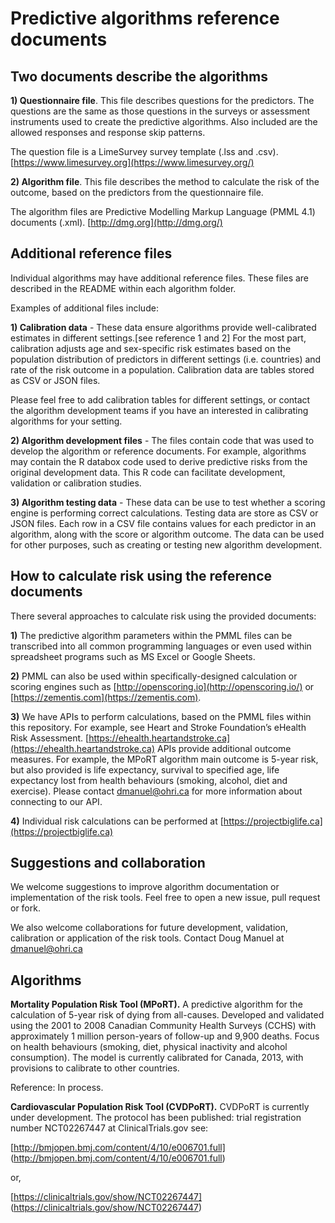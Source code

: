 # Predictive algorithms reference documents

## Two documents describe the algorithms

**1) Questionnaire file**. This file describes questions for the predictors. The questions are the same as those questions in the surveys  or assessment instruments used to create the predictive algorithms. Also included are the allowed responses and response skip patterns.

The question file is a LimeSurvey survey template (.lss and .csv).  [https://www.limesurvey.org](https://www.limesurvey.org/)

**2) Algorithm file**. This file describes the method to calculate the risk of the outcome, based on the predictors from the questionnaire file.

The algorithm files are Predictive Modelling Markup Language (PMML 4.1) documents (.xml). [http://dmg.org](http://dmg.org/)

## Additional reference files

Individual algorithms may have additional reference files. These files are described in the README within each algorithm folder.

Examples of additional files include:

**1) Calibration data** - These data ensure algorithms provide well-calibrated estimates in different settings.[see reference 1 and 2] For the most part, calibration adjusts age and sex-specific risk estimates based on the population distribution of predictors in different settings (i.e. countries) and rate of the risk outcome in a population. Calibration data are tables stored as CSV or JSON files.

Please feel free to add calibration tables for different settings, or contact the algorithm development teams if you have an interested in calibrating algorithms for your setting.

**2) Algorithm development files** - The files contain code that was used to develop the algorithm or reference documents. For example, algorithms may contain the R databox code used to derive predictive risks from the original development data. This R code can facilitate development, validation or calibration studies.

**3) Algorithm testing data** - These data can be use to test whether a scoring engine is performing correct calculations. Testing data are store as CSV or JSON files. Each row in a CSV file contains values for each predictor in an algorithm, along with the score or algorithm outcome. The data can be used for other purposes, such as creating or testing new algorithm development.

## How to calculate risk using the reference documents
There several approaches to calculate risk using the provided documents:

**1)** The predictive algorithm parameters within the PMML files can be transcribed into all common programming languages or even used within spreadsheet programs such as MS Excel or Google Sheets.

**2)** PMML can also be used within specifically-designed calculation or scoring engines such as [http://openscoring.io](http://openscoring.io/) or  [https://zementis.com](https://zementis.com).

**3)** We have APIs to perform calculations, based on the PMML files within this repository. For example, see Heart and Stroke Foundation’s eHealth Risk Assessment. [https://ehealth.heartandstroke.ca](https://ehealth.heartandstroke.ca) APIs provide additional outcome measures. For example, the MPoRT algorithm main outcome is 5-year risk, but also provided is life expectancy, survival to specified age, life expectancy lost from health behaviours (smoking, alcohol, diet and exercise).  Please contact dmanuel@ohri.ca for more information about connecting to our API.

**4)** Individual risk calculations can be performed at [https://projectbiglife.ca](https://projectbiglife.ca)

## Suggestions and collaboration
We welcome suggestions to improve algorithm documentation or implementation of the risk tools. Feel free to open a new issue, pull request or fork.

We also welcome collaborations for future development, validation, calibration or application of the risk tools. Contact Doug Manuel at [dmanuel@ohri.ca](mailto:dmanuel@ohri.ca)

## Algorithms

**Mortality Population Risk Tool (MPoRT).** A predictive algorithm for the calculation of 5-year risk of dying from all-causes. Developed and validated using the 2001 to 2008 Canadian Community Health Surveys (CCHS) with approximately 1 million person-years of follow-up and 9,900 deaths. Focus on health behaviours (smoking, diet, physical inactivity and alcohol consumption). The model is currently calibrated for Canada, 2013, with provisions to calibrate to other countries.

Reference: In process.

**Cardiovascular Population Risk Tool (CVDPoRT).** CVDPoRT is currently under development. The protocol has been published: trial registration number NCT02267447 at ClinicalTrials.gov see:

[http://bmjopen.bmj.com/content/4/10/e006701.full] (http://bmjopen.bmj.com/content/4/10/e006701.full)

or,

[https://clinicaltrials.gov/show/NCT02267447] (https://clinicaltrials.gov/show/NCT02267447)

